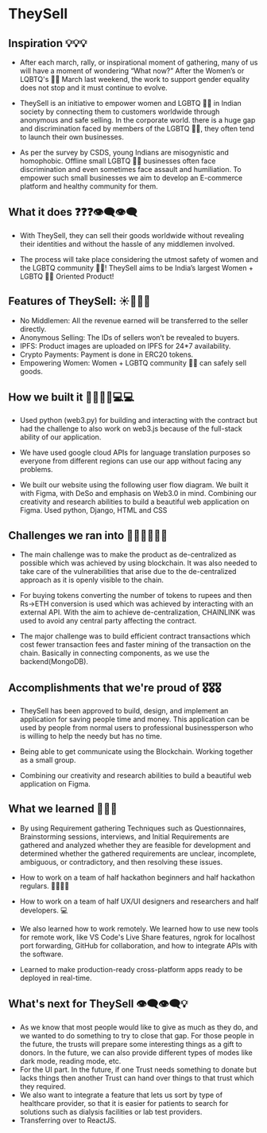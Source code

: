 # TheySell
## Inspiration 💡💡💡

- After each march, rally, or inspirational moment of gathering, many of us will have a moment of wondering “What now?” After the Women’s or LQBTQ's 🏳️‍🌈 March last weekend, the work to support gender equality does not stop and it must continue to evolve. 

- TheySell is an initiative to empower women and LGBTQ 🏳️‍🌈 in Indian society by connecting them to customers worldwide through anonymous and safe selling. In the corporate world. there is a huge gap and discrimination faced by members of the LGBTQ 🏳️‍🌈, they often tend to launch their own businesses. 

- As per the survey by CSDS, young Indians are misogynistic and homophobic. Offline small LGBTQ 🏳️‍🌈 businesses often face discrimination and even sometimes face assault and humiliation. To empower such small businesses we aim to develop an E-commerce platform and healthy community for them.

## What it does  ❓❓❓👁️‍🗨️👁️‍🗨️

- With TheySell, they can sell their goods worldwide without revealing their identities and without the hassle of any middlemen involved. 

- The process will take place considering the utmost safety of women and the LGBTQ community 🏳️‍🌈! TheySell aims to be India’s largest Women + LGBTQ 🏳️‍🌈 Oriented Product!

## Features of TheySell: ☀️🌟🧏‍♂️

- No Middlemen: All the revenue earned will be transferred to the seller directly.
- Anonymous Selling: The IDs of sellers won’t be revealed to buyers.
- IPFS: Product images are uploaded on IPFS for 24*7 availability.
- Crypto Payments: Payment is done in ERC20 tokens.
- Empowering Women: Women + LGBTQ community 🏳️‍🌈 can safely sell goods.

## How we built it 🧏‍♂️🙆‍♂️💻💻

- Used python (web3.py) for building and interacting with the contract but had the challenge to also work on web3.js because of the full-stack ability of our application.

- We have used google cloud APIs for language translation purposes so everyone from different regions can use our app without facing any problems.

- We built our website using the following user flow diagram. We built it with Figma, with DeSo and emphasis on Web3.0 in mind. Combining our creativity and research abilities to build a beautiful web application on Figma. Used python, Django, HTML and CSS

## Challenges we ran into 🏃🏃🙆‍♂️🙆‍♂️

- The main challenge was to make the product as de-centralized as possible which was achieved by using blockchain. It was also needed to take care of the vulnerabilities that arise due to the de-centralized approach as it is openly visible to the chain.

- For buying tokens converting the number of tokens to rupees and then Rs->ETH conversion is used which was achieved by interacting with an external API. With the aim to achieve de-centralization, CHAINLINK was used to avoid any central party affecting the contract.

- The major challenge was to build efficient contract transactions which cost fewer transaction fees and faster mining of the transaction on the chain. Basically in connecting components, as we use the backend(MongoDB).

## Accomplishments that we're proud of 🎖️🎖️🎖️

- TheySell has been approved to build, design, and implement an application for saving people time and money. This application can be used by people from normal users to professional businessperson who is willing to help the needy but has no time.

- Being able to get communicate using the Blockchain. Working together as a small group.

- Combining our creativity and research abilities to build a beautiful web application on Figma.

## What we learned 🙇‍♂️📝

- By using Requirement gathering Techniques such as Questionnaires, Brainstorming sessions, interviews, and Initial Requirements are gathered and analyzed whether they are feasible for development and determined whether the gathered requirements are unclear, incomplete, ambiguous, or contradictory, and then resolving these issues. 

- How to work on a team of half hackathon beginners and half hackathon regulars. 🏃‍♀️🏃‍♂️
- How to work on a team of half UX/UI designers and researchers and half developers. 💻
- We also learned how to work remotely. We learned how to use new tools for remote work, like VS Code's Live Share features, ngrok for localhost port forwarding, GitHub for collaboration, and how to integrate APIs with the software. 
- Learned to make production-ready cross-platform apps ready to be deployed in real-time.

## What's next for TheySell   👁️‍🗨️👁️‍🗨️💡

- As we know that most people would like to give as much as they do, and we wanted to do something to try to close that gap. For those people in the future, the trusts will prepare some interesting things as a gift to donors. In the future, we can also provide different types of modes like dark mode, reading mode, etc. 
- For the UI part. In the future, if one Trust needs something to donate but lacks things then another Trust can hand over things to that trust which they required.
- We also want to integrate a feature that lets us sort by type of healthcare provider, so that it is easier for patients to search for solutions such as dialysis facilities or lab test providers.
- Transferring over to ReactJS.
